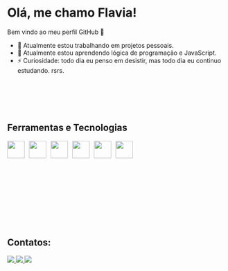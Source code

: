 # Olá, me chamo Flavia! 
Bem vindo ao meu perfil GitHub 👋

- 🔭 Atualmente estou trabalhando em projetos pessoais. <br>
- 🌱 Atualmente estou aprendendo lógica de programação e JavaScript. <br>
- ⚡ Curiosidade: todo dia eu penso em desistir, mas todo dia eu continuo estudando. rsrs. <br>
<br>
<br>
<br>
<br>


## Ferramentas e Tecnologias

<div style="display: flex; gap: 10px;">
  <img src="https://cdn.jsdelivr.net/gh/devicons/devicon@latest/icons/figma/figma-original.svg" width="40" height="40"/>
  <img src="https://cdn.jsdelivr.net/gh/devicons/devicon@latest/icons/git/git-original-wordmark.svg" width="40" height="40"/>
  <img src="https://cdn.jsdelivr.net/gh/devicons/devicon@latest/icons/github/github-original-wordmark.svg" width="40" height="40"/>
  <img src="https://cdn.jsdelivr.net/gh/devicons/devicon@latest/icons/html5/html5-original-wordmark.svg" width="40" height="40"/>
  <img src="https://cdn.jsdelivr.net/gh/devicons/devicon@latest/icons/css3/css3-original-wordmark.svg" width="40" height="40"/>
  <img src="https://cdn.jsdelivr.net/gh/devicons/devicon@latest/icons/javascript/javascript-original.svg" width="40" height="40"/>
</div>
<br>
<br>
<br>
<br>
<br>
<br>
<br>
<br>
<br>

## Contatos:

<div>
  <a href="https://instagram.com/flaviaxfds" target="_blank">
    <img loading="lazy" src="https://img.shields.io/badge/-Instagram-%23E4405F?style=for-the-badge&logo=instagram&logoColor=white" target="_blank">
  </a>
  <a href="mailto:flaviadesenvolvedorauiux@gmail.com">
    <img loading="lazy" src="https://img.shields.io/badge/Gmail-D14836?style=for-the-badge&logo=gmail&logoColor=white" target="_blank">
  </a>
  <a href="https://www.linkedin.com/in/flavia-fernandes-b6400b2b3/" target="_blank">
    <img loading="lazy" src="https://img.shields.io/badge/-LinkedIn-%230077B5?style=for-the-badge&logo=linkedin&logoColor=white" target="_blank">
  </a>   
</div>

